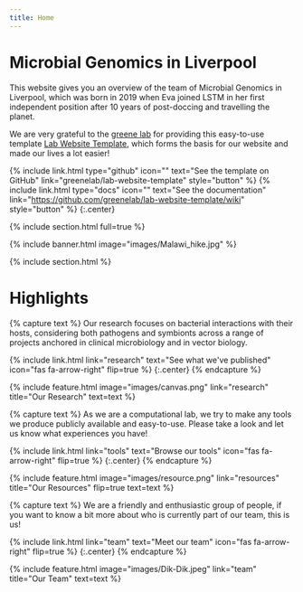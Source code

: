 ```yaml
---
title: Home
---
```


# Microbial Genomics in Liverpool

This website gives you an overview of the team of Microbial Genomics in Liverpool, which was born in 2019 when Eva joined LSTM in her first independent position after 10 years of post-doccing and travelling the planet. 

We are very grateful to the [greene lab](https://www.greenelab.com/) for providing this easy-to-use template [Lab Website Template](https://github.com/greenelab/lab-website-template), which forms the basis for our website and made our lives a lot easier!

{%
  include link.html
  type="github"
  icon=""
  text="See the template on GitHub"
  link="greenelab/lab-website-template"
  style="button"
%}
{%
  include link.html
  type="docs"
  icon=""
  text="See the documentation"
  link="https://github.com/greenelab/lab-website-template/wiki"
  style="button"
%}
{:.center}

{% include section.html full=true %}

{% include banner.html image="images/Malawi_hike.jpg" %}

{% include section.html %}

# Highlights

{% capture text %}
Our research focuses on bacterial interactions with their hosts, considering both pathogens and symbionts across a range of projects anchored in clinical microbiology and in vector biology.

{%
  include link.html
  link="research"
  text="See what we've published"
  icon="fas fa-arrow-right"
  flip=true
%}
{:.center}
{% endcapture %}

{%
  include feature.html
  image="images/canvas.png"
  link="research"
  title="Our Research"
  text=text
%}

{% capture text %}
As we are a computational lab, we try to make any tools we produce publicly available and easy-to-use. Please take a look and let us know what experiences you have!

{%
  include link.html
  link="tools"
  text="Browse our tools"
  icon="fas fa-arrow-right"
  flip=true
%}
{:.center}
{% endcapture %}

{%
  include feature.html
  image="images/resource.png"
  link="resources"
  title="Our Resources"
  flip=true
  text=text
%}

{% capture text %}
We are a friendly and enthusiastic group of people, if you want to know a bit more about who is currently part of our team, this is us!

{%
  include link.html
  link="team"
  text="Meet our team"
  icon="fas fa-arrow-right"
  flip=true
%}
{:.center}
{% endcapture %}

{%
  include feature.html
  image="images/Dik-Dik.jpeg"
  link="team"
  title="Our Team"
  text=text
%}


